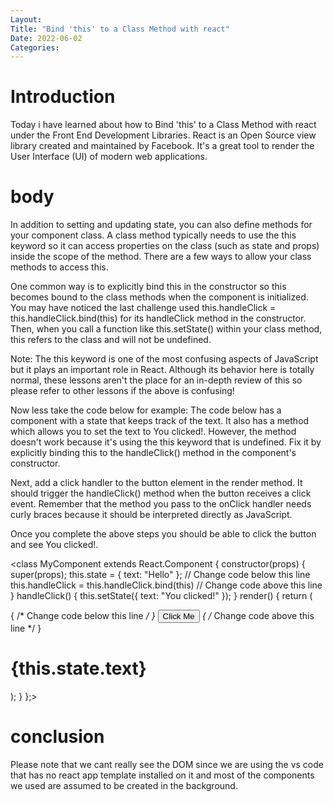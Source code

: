 ```yaml
---
Layout:
Title: "Bind 'this' to a Class Method with react"
Date: 2022-06-02
Categories:
---
```


# Introduction

Today i have learned about how to Bind 'this' to a Class Method with react
under the Front End Development Libraries.
React is an Open Source view library created and maintained by Facebook. It's a 
great tool to render the User Interface
(UI) of modern web applications.

# body
In addition to setting and updating state, you can also define methods for your component class. A class method typically needs to use the this keyword so it can access properties on the class (such as state and props) inside the scope of the method. There are a few ways to allow your class methods to access this.

One common way is to explicitly bind this in the constructor so this becomes bound to the class methods when the component is initialized. You may have noticed the last challenge used this.handleClick = this.handleClick.bind(this) for its handleClick method in the constructor. Then, when you call a function like this.setState() within your class method, this refers to the class and will not be undefined.

Note: The this keyword is one of the most confusing aspects of JavaScript but it plays an important role in React. Although its behavior here is totally normal, these lessons aren't the place for an in-depth review of this so please refer to other lessons if the above is confusing!

Now less take the code below for example:
The code below has a component with a state that keeps track of the text. It also has a method which allows you to set the text to You clicked!. However, the method doesn't work because it's using the this keyword that is undefined. Fix it by explicitly binding this to the handleClick() method in the component's constructor.

Next, add a click handler to the button element in the render method. It should trigger the handleClick() method when the button receives a click event. Remember that the method you pass to the onClick handler needs curly braces because it should be interpreted directly as JavaScript.

Once you complete the above steps you should be able to click the button and see You clicked!.

<class MyComponent extends React.Component {
  constructor(props) {
    super(props);
    this.state = {
      text: "Hello"
    };
    // Change code below this line
this.handleClick  = this.handleClick.bind(this)
    // Change code above this line
  }
  handleClick() {
    this.setState({
      text: "You clicked!"
    });
  }
  render() {
    return (
      <div>
        { /* Change code below this line */ }
        <button onClick={this.handleClick}>Click Me</button>
        { /* Change code above this line */ }
        <h1>{this.state.text}</h1>
      </div>
    );
  }
};>

# conclusion

Please note that  we cant really see the DOM since we are using the 
vs code that has no react app template installed
on it and most of the components we used are assumed to be created in the background.
